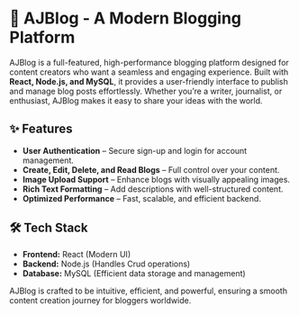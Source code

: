 # 🚀 AJBlog - A Modern Blogging Platform  

AJBlog is a full-featured, high-performance blogging platform designed for content creators who want a seamless and engaging experience. Built with **React, Node.js, and MySQL**, it provides a user-friendly interface to publish and manage blog posts effortlessly. Whether you’re a writer, journalist, or enthusiast, AJBlog makes it easy to share your ideas with the world.  

## ✨ Features  

- **User Authentication** – Secure sign-up and login for account management.  
- **Create, Edit, Delete, and Read Blogs** – Full control over your content.  
- **Image Upload Support** – Enhance blogs with visually appealing images.  
- **Rich Text Formatting** – Add descriptions with well-structured content.  
- **Optimized Performance** – Fast, scalable, and efficient backend.  

## 🛠 Tech Stack  

- **Frontend:** React (Modern UI)  
- **Backend:** Node.js (Handles Crud operations)  
- **Database:** MySQL (Efficient data storage and management)  

AJBlog is crafted to be intuitive, efficient, and powerful, ensuring a smooth content creation journey for bloggers worldwide.
